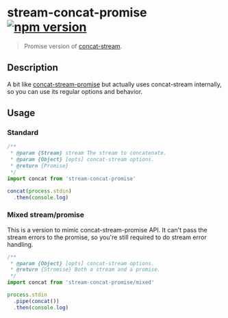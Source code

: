 # stream-concat-promise [![npm version](http://img.shields.io/npm/v/stream-concat-promise.svg?style=flat-square)](https://www.npmjs.org/package/stream-concat-promise)

> Promise version of [concat-stream].

[concat-stream]: https://github.com/maxogden/concat-stream

Description
-----------

A bit like [concat-stream-promise] but actually uses concat-stream
internally, so you can use its regular options and behavior.

[concat-stream-promise]: https://github.com/rschaosid/concat-stream-promise

Usage
-----

### Standard

```js
/**
 * @param {Stream} stream The stream to concatenate.
 * @param {Object} [opts] concat-stream options.
 * @return {Promise}
 */
import concat from 'stream-concat-promise'

concat(process.stdin)
  .then(console.log)
```

### Mixed stream/promise

This is a version to mimic concat-stream-promise API. It can't pass the
stream errors to the promise, so you're still required to do stream
error handling.

```js
/**
 * @param {Object} [opts] concat-stream options.
 * @return {Stromise} Both a stream and a promise.
 */
import concat from 'stream-concat-promise/mixed'

process.stdin
  .pipe(concat())
  .then(console.log)
```
